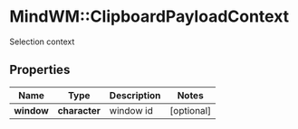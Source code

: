 # MindWM::ClipboardPayloadContext

Selection context

## Properties
Name | Type | Description | Notes
------------ | ------------- | ------------- | -------------
**window** | **character** | window id | [optional] 


